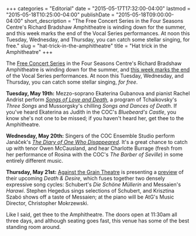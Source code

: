 +++
categories = "Editorial"
date = "2015-05-17T17:32:00-04:00"
lastmod = "2015-05-18T10:25:00-04:00"
publishDate = "2015-05-18T09:00:00-04:00"
short_description = "The Free Concert Series in the Four Seasons Centre&#039;s Richard Bradshaw Amphitheatre is winding down for the summer, and this week marks the end of the Vocal Series performances. At noon this Tuesday, Wednesday, and Thursday, you can catch some stellar singing, for free."
slug = "hat-trick-in-the-amphitheatre"
title = "Hat trick in the Amphitheatre"
+++

The [Free Concert Series](http://www.coc.ca/PerformancesAndTickets/FreeConcertSeries.aspx) in the Four Seasons Centre's Richard Bradshaw Amphitheatre is winding down for the summer, and [this week marks the end](http://www.coc.ca/PerformancesAndTickets/FreeConcertSeries/May.aspx) of the Vocal Series performances. At noon this Tuesday, Wednesday, and Thursday, you can catch some stellar singing, *for free*.

**Tuesday, May 19th:** Mezzo-soprano Ekaterina Gubanova and pianist Rachel Andrist perform [*Songs of Love and Death*](http://files.coc.ca/pdfs/concert150519.pdf), a program of Tchaikovsky's *Three Songs* and Mussorgsky's chilling *Songs and Dances of Death*. If you've heard Ekaterina as Judith in the COC's *Bluebeard's Castle*, you know she's not one to be missed; if you haven't heard her, get thee to the Amphitheatre.

**Wednesday, May 20th:** Singers of the COC Ensemble Studio perform Janáček's [*The Diary of One Who Disappeared*](http://files.coc.ca/pdfs/concert150520.pdf). It's a great chance to catch up with tenor Owen McCausland, and hear Charlotte Burrage (fresh from her performance of Rosina with the COC's *The Barber of Seville*) in some entirely different music.

**Thursday, May 21st:** [Against the Grain Theatre](http://againstthegraintheatre.com/) is presenting a [preview](http://files.coc.ca/pdfs/concert150521.pdf) of their upcoming *Death & Desire*, which fuses together two densely expressive song cycles: Schubert's *Die Schöne Müllerin* and Messaien's *Harawi*. Stephen Hegedus sings selections of Schubert, and Krisztina Szabó shows off a taste of Messaien; at the piano will be AtG's Music Director, Christopher Mokrzewski.

Like I said, get thee to the Amphitheatre. The doors open at 11:30am all three days, and although seating goes fast, this venue has some of the best standing room around.
